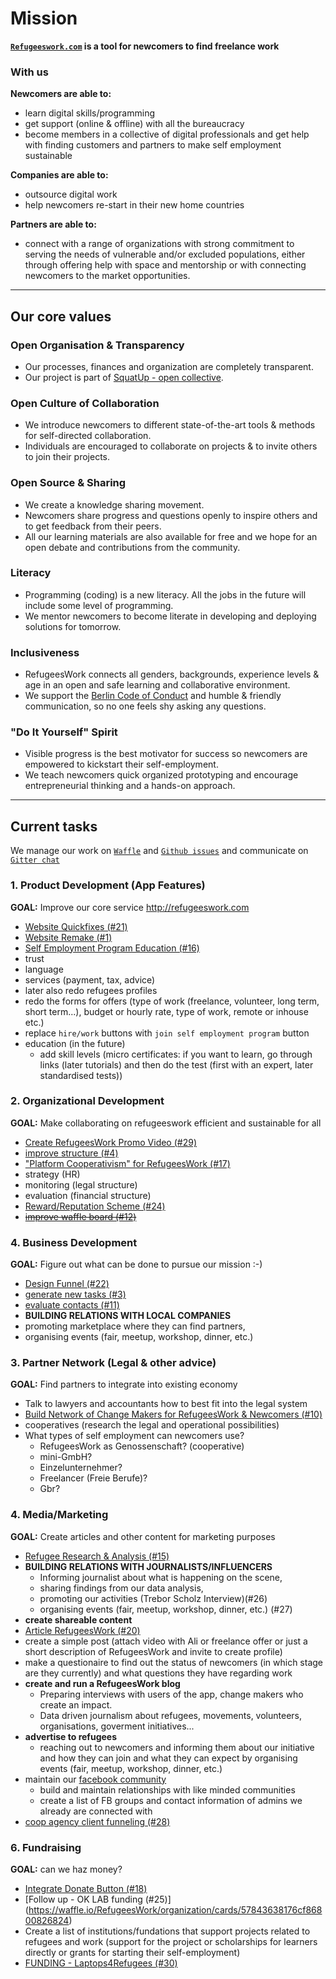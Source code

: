 
# Mission
**[`Refugeeswork.com`](www.refugeeswork.com) is a tool for newcomers to find freelance work**  

### With us

**Newcomers are able to:**

- learn digital skills/programming
- get support (online & offline) with all the bureaucracy 
- become members in a collective of digital professionals and get help with finding customers and partners to make self employment sustainable


**Companies are able to:**

- outsource digital work
- help newcomers re-start in their new home countries


**Partners are able to:**

- connect with a range of organizations with strong commitment to serving the needs of vulnerable and/or excluded populations, either through offering help with space and mentorship or with connecting newcomers to the market opportunities. 

---

## Our core values

### Open Organisation & Transparency
  * Our processes, finances and organization are completely transparent.
  * Our project is part of [SquatUp - open collective](https://github.com/squatup).

### Open Culture of Collaboration
  * We introduce newcomers to different state-of-the-art tools & methods for self-directed collaboration.
  * Individuals are encouraged to collaborate on projects & to invite others to join their projects.

### Open Source & Sharing
  * We create a knowledge sharing movement.
  * Newcomers share progress and questions openly to inspire others and to get feedback from their peers.
  * All our learning materials are also available for free and we hope for an open debate and contributions from the community.
  
### Literacy
  * Programming (coding) is a new literacy. All the jobs in the future will include some level of programming.
  * We mentor newcomers to become literate in developing and deploying solutions for tomorrow.

### Inclusiveness
  * RefugeesWork connects all genders, backgrounds, experience levels & age in an open and safe learning and collaborative environment.
  * We support the [Berlin Code of Conduct](http://berlincodeofconduct.org/) and humble & friendly communication, so no one feels shy asking any questions.

### "Do It Yourself" Spirit
  * Visible progress is the best motivator for success so newcomers are empowered to kickstart their self-employment.
  * We teach newcomers quick organized prototyping and encourage entrepreneurial thinking and a hands-on approach.

---

## Current tasks
We manage our work on [`Waffle`](https://waffle.io/RefugeesWork/organization) and [`Github issues`](https://github.com/RefugeesWork/organization/issues) and communicate on [`Gitter chat`](www.gitter.im/RefugeesWork/Chat)

### 1. Product Development (App Features)
**GOAL:** Improve our core service http://refugeeswork.com
* [Website Quickfixes (#21)](https://waffle.io/RefugeesWork/organization/cards/577c3449efd7647b02334765)
* [Website Remake (#1)](https://waffle.io/RefugeesWork/organization/cards/5771718e3ca69e5201af1c8f)
* [Self Employment Program Education (#16)](https://waffle.io/RefugeesWork/organization/cards/577b1b438387ab2d00d74651)
* trust
* language
* services (payment, tax, advice)
* later also redo refugees profiles
* redo the forms for offers (type of work (freelance, volunteer, long term, short term...), budget or hourly rate, type of work, remote or inhouse etc.)
* replace `hire/work` buttons with `join self employment program` button
* education (in the future)
  * add skill levels (micro certificates: if you want to learn, go through links (later tutorials) and then do the test (first with an expert, later standardised tests))

### 2. Organizational Development
**GOAL:** Make collaborating on refugeeswork efficient and sustainable for all
* [Create RefugeesWork Promo Video (#29)](https://waffle.io/RefugeesWork/organization/cards/5786e0197404591900945a20)
* [improve structure (#4)](https://waffle.io/RefugeesWork/organization/cards/5771718e3ca69e5201af1c8c)
* ["Platform Cooperativism" for RefugeesWork (#17)](https://waffle.io/RefugeesWork/organization/cards/577b223f8d4cac150002ee30)
* strategy (HR)
* monitoring (legal structure)
* evaluation (financial structure)
* [Reward/Reputation Scheme (#24)](https://waffle.io/RefugeesWork/organization/cards/5783ea22161d801500031773)
* ~~[improve waffle board (#12)](https://waffle.io/RefugeesWork/organization/cards/577a87f22f31f6c302665a3e)~~
### 4. Business Development
**GOAL:** Figure out what can be done to pursue our mission :-)
* [Design Funnel (#22)](https://waffle.io/RefugeesWork/organization/cards/57835c2ff9378d2d00d27d31)
* [generate new tasks (#3)](https://waffle.io/RefugeesWork/organization/cards/5771718e3ca69e5201af1c8d)
* [evaluate contacts (#11)](https://waffle.io/RefugeesWork/organization/cards/577a83601786dfb501d383db)
* **BUILDING RELATIONS WITH LOCAL COMPANIES**
* promoting marketplace where they can find partners,
* organising events (fair, meetup, workshop, dinner,  etc.)

### 3. Partner Network (Legal & other advice)
**GOAL:** Find partners to integrate into existing economy
* Talk to lawyers and accountants how to best fit into the legal system
* [Build Network of Change Makers for RefugeesWork & Newcomers (#10)](https://waffle.io/RefugeesWork/organization/cards/577a81e46ef6a69a013fb937)
* cooperatives (research the legal and operational possibilities)
* What types of self employment can newcomers use?
  * RefugeesWork as Genossenschaft? (cooperative)
  * mini-GmbH?
  * Einzelunternehmer?
  * Freelancer (Freie Berufe)?
  * Gbr?

### 4. Media/Marketing
**GOAL:** Create articles and other content for marketing purposes
* [Refugee Research & Analysis (#15)](https://waffle.io/RefugeesWork/organization/cards/577afae66ee6f50e00b741f6)
* **BUILDING RELATIONS WITH JOURNALISTS/INFLUENCERS**
  * Informing journalist about what is happening on the scene, 
  * sharing findings from our data analysis, 
  * promoting our activities (Trebor Scholz Interview)(#26)
  * organising events (fair, meetup, workshop, dinner,  etc.) (#27)
* **create shareable content**
 * [Article RefugeesWork (#20)](https://waffle.io/RefugeesWork/organization/cards/577c14ba5388e05b01cf24a6)
  * create a simple post (attach video with Ali or freelance offer or just a short description of RefugeesWork and invite to create profile)
  * make a questionaire to find out the status of newcomers (in which stage are they currently) and what questions they have regarding work
* **create and run a RefugeesWork blog**
  * Preparing interviews with users of the app, change makers who create an impact.
  * Data driven journalism about refugees, movements, volunteers, organisations, goverment initiatives...
* **advertise to refugees**
  * reaching out to newcomers and informing them about our initiative and how they can join and what they can expect by organising events (fair, meetup, workshop, dinner,  etc.)
* maintain our [facebook community](https://www.facebook.com/groups/RefugeesWork/)
  *   build and maintain relationships with like minded communities
  * create a list of FB groups and contact information of admins we already are connected with
* [coop agency client funneling (#28)](https://waffle.io/RefugeesWork/organization/cards/5785c62e8b14e99e00b65813)

### 6. Fundraising
**GOAL:** can we haz money?
* [Integrate Donate Button (#18)](https://waffle.io/RefugeesWork/organization/cards/577b26b092656b1300ff8961)
* [Follow up - OK LAB funding (#25)] (https://waffle.io/RefugeesWork/organization/cards/57843638176cf86800826824)
* Create a list of institutions/fundations that support projects related to refugees and work (support for the project or scholarships for learners directly or grants for starting their self-employment)
* [FUNDING - Laptops4Refugees (#30)](https://waffle.io/RefugeesWork/organization/cards/57882580c773185f00150beb)
